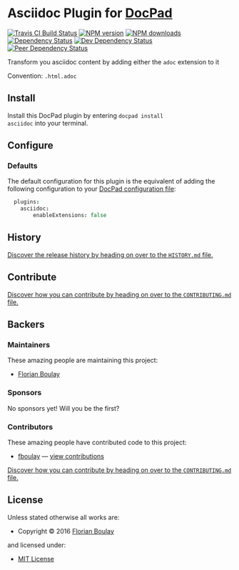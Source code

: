 # Asciidoc Plugin for [DocPad](http://docpad.org)

<!-- BADGES/ -->

<span class="badge-travisci"><a href="http://travis-ci.org/fboulay/docpad-plugin-asciidoc" title="Check this project's build status on TravisCI"><img src="https://img.shields.io/travis/fboulay/docpad-plugin-asciidoc/master.svg" alt="Travis CI Build Status" /></a></span>
<span class="badge-npmversion"><a href="https://npmjs.org/package/docpad-plugin-asciidoc" title="View this project on NPM"><img src="https://img.shields.io/npm/v/docpad-plugin-asciidoc.svg" alt="NPM version" /></a></span>
<span class="badge-npmdownloads"><a href="https://npmjs.org/package/docpad-plugin-asciidoc" title="View this project on NPM"><img src="https://img.shields.io/npm/dm/docpad-plugin-asciidoc.svg" alt="NPM downloads" /></a></span>
<span class="badge-daviddm"><a href="https://david-dm.org/fboulay/docpad-plugin-asciidoc" title="View the status of this project's dependencies on DavidDM"><img src="https://david-dm.org/fboulay/docpad-plugin-asciidoc/status.svg" alt="Dependency Status" /></a></span>
<span class="badge-daviddmdev"><a href="https://david-dm.org/fboulay/docpad-plugin-asciidoc?type=dev" title="View the status of this project's development dependencies on DavidDM"><img src="https://david-dm.org/fboulay/docpad-plugin-asciidoc/dev-status.svg" alt="Dev Dependency Status" /></a></span>
<span class="badge-daviddmpeer"><a href="https://david-dm.org/fboulay/docpad-plugin-asciidoc?type=peer" title="View the status of this project's peer dependencies on DavidDM"><img src="https://david-dm.org/fboulay/docpad-plugin-asciidoc/peer-status.svg" alt="Peer Dependency Status" /></a></span>

<!-- /BADGES -->


Transform you asciidoc content by adding either the `adoc` extension to it

Convention:  `.html.adoc`


<!-- INSTALL/ -->

<h2>Install</h2>

Install this DocPad plugin by entering <code>docpad install asciidoc</code> into your terminal.

<!-- /INSTALL -->

## Configure

### Defaults

The default configuration for this plugin is the equivalent of adding the following configuration to your [DocPad configuration file](http://docpad.org/docs/config):

``` coffee
  plugins:
  	asciidoc:
  		enableExtensions: false
```

<!-- HISTORY/ -->

<h2>History</h2>

<a href="https://github.com/fboulay/docpad-plugin-asciidoc/blob/master/HISTORY.md#files">Discover the release history by heading on over to the <code>HISTORY.md</code> file.</a>

<!-- /HISTORY -->


<!-- CONTRIBUTE/ -->

<h2>Contribute</h2>

<a href="https://github.com/fboulay/docpad-plugin-asciidoc/blob/master/CONTRIBUTING.md#files">Discover how you can contribute by heading on over to the <code>CONTRIBUTING.md</code> file.</a>

<!-- /CONTRIBUTE -->


<!-- BACKERS/ -->

<h2>Backers</h2>

<h3>Maintainers</h3>

These amazing people are maintaining this project:

<ul><li><a href="http://boulay.eu">Florian Boulay</a></li></ul>

<h3>Sponsors</h3>

No sponsors yet! Will you be the first?



<h3>Contributors</h3>

These amazing people have contributed code to this project:

<ul><li><a href="https://github.com/fboulay">fboulay</a> — <a href="https://github.com/fboulay/docpad-plugin-asciidoc/commits?author=fboulay" title="View the GitHub contributions of fboulay on repository fboulay/docpad-plugin-asciidoc">view contributions</a></li></ul>

<a href="https://github.com/fboulay/docpad-plugin-asciidoc/blob/master/CONTRIBUTING.md#files">Discover how you can contribute by heading on over to the <code>CONTRIBUTING.md</code> file.</a>

<!-- /BACKERS -->


<!-- LICENSE/ -->

<h2>License</h2>

Unless stated otherwise all works are:

<ul><li>Copyright &copy; 2016 <a href="http://boulay.eu">Florian Boulay</a></li></ul>

and licensed under:

<ul><li><a href="http://spdx.org/licenses/MIT.html">MIT License</a></li></ul>

<!-- /LICENSE -->
